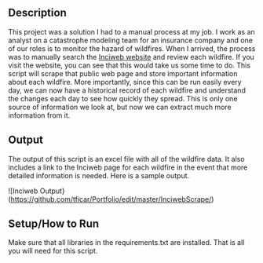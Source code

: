 ## Description
This project was a solution I had to a manual process at my job. I work as an analyst on a catastrophe modeling team for an insurance company and one of our roles is to monitor the hazard of wildfires. When I arrived, the process was to manually search the [Inciweb website](https://inciweb.nwcg.gov/) and review each wildfire. If you visit the website, you can see that this would take us some time to do. This script will scrape that public web page and store important information about each wildfire. More importantly, since this can be run easily every day, we can now have a historical record of each wildfire and understand the changes each day to see how quickly they spread. This is only one source of information we look at, but now we can extract much more information from it.

## Output
The output of this script is an excel file with all of the wildfire data. It also includes a link to the Inciweb page for each wildfire in the event that more detailed information is needed. Here is a sample output.

![Inciweb Output}(https://github.com/tficar/Portfolio/edit/master/InciwebScrape/)

## Setup/How to Run
Make sure that all libraries in the requirements.txt are installed. That is all you will need for this script.
